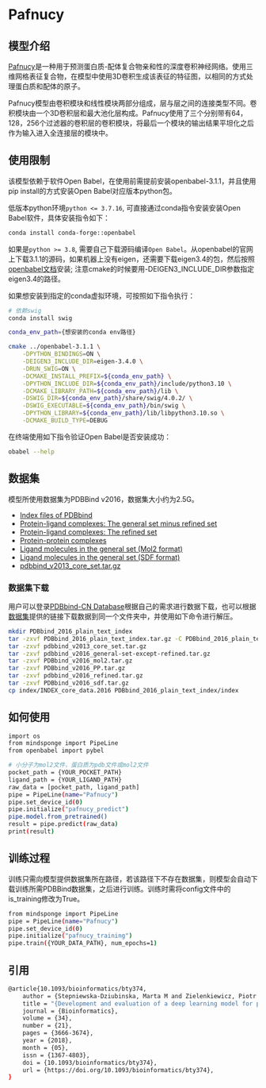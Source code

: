 # Pafnucy

## 模型介绍

[Pafnucy](https://academic.oup.com/bioinformatics/article/34/21/3666/4994792)是一种用于预测蛋白质-配体复合物亲和性的深度卷积神经网络。使用三维网格表征复合物，在模型中使用3D卷积生成该表征的特征图，以相同的方式处理蛋白质和配体的原子。

Pafnucy模型由卷积模块和线性模块两部分组成，层与层之间的连接类型不同。卷积模块由一个3D卷积层和最大池化层构成。Pafnucy使用了三个分别带有64，128，256个过滤器的卷积层的卷积模块，将最后一个模块的输出结果平坦化之后作为输入进入全连接层的模块中。

## 使用限制

该模型依赖于软件Open Babel，在使用前需提前安装openbabel-3.1.1，并且使用pip install的方式安装Open Babel对应版本python包。

低版本python环境`python <= 3.7.16`, 可直接通过conda指令安装安装Open Babel软件，具体安装指令如下：

```bash
conda install conda-forge::openbabel
```

如果是`python >= 3.8`, 需要自己下载源码编译`Open Babel`。从openbabel的官网上下载3.1.1的源码，如果机器上没有eigen，还需要下载eigen3.4的包，然后按照[openbabel文档](http://openbabel.org/docs/Installation/install.html)安装; 注意cmake的时候要用-DEIGEN3_INCLUDE_DIR参数指定eigen3.4的路径。

如果想安装到指定的conda虚拟环境，可按照如下指令执行：

```bash
# 依赖swig
conda install swig

conda_env_path={想安装的conda env路径}

cmake ../openbabel-3.1.1 \
    -DPYTHON_BINDINGS=ON \
    -DEIGEN3_INCLUDE_DIR=eigen-3.4.0 \
    -DRUN_SWIG=ON \
    -DCMAKE_INSTALL_PREFIX=${conda_env_path} \
    -DPYTHON_INCLUDE_DIR=${conda_env_path}/include/python3.10 \
    -DCMAKE_LIBRARY_PATH=${conda_env_path}/lib \
    -DSWIG_DIR=${conda_env_path}/share/swig/4.0.2/ \
    -DSWIG_EXECUTABLE=${conda_env_path}/bin/swig \
    -DPYTHON_LIBRARY=${conda_env_path}/lib/libpython3.10.so \
    -DCMAKE_BUILD_TYPE=DEBUG
```

在终端使用如下指令验证Open Babel是否安装成功：

```bash
obabel --help
```

## 数据集

模型所使用数据集为PDBBind v2016，数据集大小约为2.5G。

- [Index files of PDBbind](http://www.pdbbind.org.cn/download/PDBbind_2016_plain_text_index.tar.gz)
- [Protein-ligand complexes: The general set minus refined set](http://www.pdbbind.org.cn/download/pdbbind_v2016_general-set-except-refined.tar.gz)
- [Protein-ligand complexes: The refined set](http://www.pdbbind.org.cn/download/pdbbind_v2016_refined.tar.gz)
- [Protein-protein complexes](http://www.pdbbind.org.cn/download/PDBbind_v2016_PP.tar.gz)
- [Ligand molecules in the general set (Mol2 format)](http://www.pdbbind.org.cn/download/PDBbind_v2016_mol2.tar.gz)
- [Ligand molecules in the general set (SDF format)](http://www.pdbbind.org.cn/download/PDBbind_v2016_sdf.tar.gz)
- [pdbbind_v2013_core_set.tar.gz](http://www.pdbbind.org.cn/download/pdbbind_v2013_core_set.tar.gz)

### 数据集下载

用户可以登录[PDBbind-CN Database](http://www.pdbbind.org.cn/download.php)根据自己的需求进行数据下载，也可以根据[数据集](https://gitee.com/mindspore/mindscience/blob/master/MindSPONGE/applications/model_cards/pafnucy.md#%E6%95%B0%E6%8D%AE%E9%9B%86)提供的链接下载数据到同一个文件夹中，并使用如下命令进行解压。

```bash
mkdir PDBbind_2016_plain_text_index
tar -zxvf PDBbind_2016_plain_text_index.tar.gz -C PDBbind_2016_plain_text_index
tar -zxvf pdbbind_v2013_core_set.tar.gz
tar -zxvf pdbbind_v2016_general-set-except-refined.tar.gz
tar -zxvf PDBbind_v2016_mol2.tar.gz
tar -zxvf PDBbind_v2016_PP.tar.gz
tar -zxvf pdbbind_v2016_refined.tar.gz
tar -zxvf PDBbind_v2016_sdf.tar.gz
cp index/INDEX_core_data.2016 PDBbind_2016_plain_text_index/index
```

## 如何使用

```bash
import os
from mindsponge import PipeLine
from openbabel import pybel

# 小分子为mol2文件，蛋白质为pdb文件或mol2文件
pocket_path = {YOUR_POCKET_PATH}
ligand_path = {YOUR_LIGAND_PATH}
raw_data = [pocket_path, ligand_path]
pipe = PipeLine(name="Pafnucy")
pipe.set_device_id(0)
pipe.initialize("pafnucy_predict")
pipe.model.from_pretrained()
result = pipe.predict(raw_data)
print(result)
```

## 训练过程

训练只需向模型提供数据集所在路径，若该路径下不存在数据集，则模型会自动下载训练所需PDBBind数据集，之后进行训练。训练时需将config文件中的is_training修改为True。

```bash
from mindsponge import PipeLine
pipe = PipeLine(name="Pafnucy")
pipe.set_device_id(0)
pipe.initialize("pafnucy_training")
pipe.train({YOUR_DATA_PATH}, num_epochs=1)
```

## 引用

```bash
@article{10.1093/bioinformatics/bty374,
    author = {Stepniewska-Dziubinska, Marta M and Zielenkiewicz, Piotr and Siedlecki, Pawel},
    title = "{Development and evaluation of a deep learning model for protein–ligand binding affinity prediction}",
    journal = {Bioinformatics},
    volume = {34},
    number = {21},
    pages = {3666-3674},
    year = {2018},
    month = {05},
    issn = {1367-4803},
    doi = {10.1093/bioinformatics/bty374},
    url = {https://doi.org/10.1093/bioinformatics/bty374},
}
```
